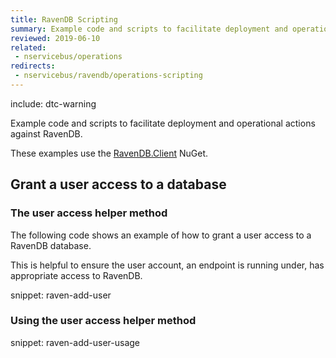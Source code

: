 ```yaml
---
title: RavenDB Scripting
summary: Example code and scripts to facilitate deployment and operational actions against RavenDB.
reviewed: 2019-06-10
related:
 - nservicebus/operations
redirects:
 - nservicebus/ravendb/operations-scripting
---
```


include: dtc-warning

Example code and scripts to facilitate deployment and operational actions against RavenDB.

These examples use the [RavenDB.Client](https://www.nuget.org/packages/RavenDB.Client/) NuGet.


## Grant a user access to a database


### The user access helper method

The following code shows an example of how to grant a user access to a RavenDB database.

This is helpful to ensure the user account, an endpoint is running under, has appropriate access to RavenDB.

snippet: raven-add-user


### Using the user access helper method

snippet: raven-add-user-usage
